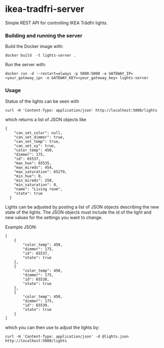 # ikea-tradfri-server
Simple REST API for controlling IKEA Trådfri lights.

### Building and running the server

Build the Docker image with:

```
docker build  -t lights-server .
```

Run the server with:

```
docker run -d --restart=always -p 5000:5000 -e GATEWAY_IP=<your_gateway_ip> -e GATEWAY_KEY=<your_gateway_key> lights-server
```

### Usage

Status of the lights can be seen with

```
curl -H 'Content-Type: application/json' http://localhost:5000/lights
```

which returns a list of JSON objects like

```
{
    "can_set_color": null,
    "can_set_dimmer": true,
    "can_set_temp": true,
    "can_set_xy": true,
    "color_temp": 450,
    "dimmer": 175,
    "id": 65537,
    "max_hue": 65535,
    "max_mireds": 454,
    "max_saturation": 65279,
    "min_hue": 0,
    "min_mireds": 250,
    "min_saturation": 0,
    "name": "Living room",
    "state": true
  }
```

Lights can be adjusted by posting a list of JSON objects describing the new state of the lights.
The JSON objects must include the id of the light and new values for the settings you want to change.

Example JSON:

```
[
    {
        "color_temp": 450,
        "dimmer": 175,
        "id": 65537,
        "state": true
    },
    {
        "color_temp": 450,
        "dimmer": 175,
        "id": 65538,
        "state": true
    },
    {
        "color_temp": 450,
        "dimmer": 175,
        "id": 65539,
        "state": true
    }
]
```

which you can then use to adjust the lights by:

```
curl -H 'Content-Type: application/json' -d @lights.json http://localhost:5000/lights
```